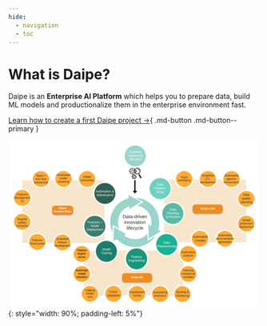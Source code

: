 ```yaml
---
hide:
  - navigation
  - toc
---
```


# What is Daipe?

Daipe is an **Enterprise AI Platform** which helps you to prepare data, build ML models and productionalize them in the enterprise environment fast.

[Learn how to create a first Daipe project &rarr;](create-daipe-project.md){ .md-button .md-button--primary }

![daipe](images/daipe_lifecycle.png){: style="width: 90%; padding-left: 5%"}
